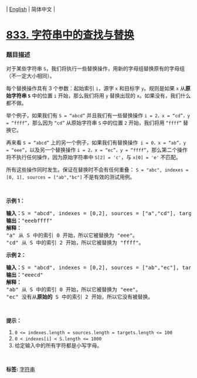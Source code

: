 | [English](README_EN.md) | 简体中文 |

# [833. 字符串中的查找与替换](https://leetcode-cn.com/problems/find-and-replace-in-string)
 ### 题目描述
<p>对于某些字符串 <code>S</code>，我们将执行一些替换操作，用新的字母组替换原有的字母组（不一定大小相同）。</p>

<p>每个替换操作具有 3 个参数：起始索引 <code>i</code>，源字 <code>x</code> 和目标字 <code>y</code>。规则是如果 <code>x</code> 从<strong>原始字符串 <code>S</code></strong> 中的位置 <code>i</code> 开始，那么我们将用 <code>y</code> 替换出现的 <code>x</code>。如果没有，我们什么都不做。</p>

<p>举个例子，如果我们有 <code>S&nbsp;= &ldquo;abcd&rdquo;</code> 并且我们有一些替换操作 <code>i = 2，x = &ldquo;cd&rdquo;，y = &ldquo;ffff&rdquo;</code>，那么因为 <code>&ldquo;cd&rdquo;</code> 从原始字符串 <code>S</code> 中的位置 <code>2</code> 开始，我们将用&nbsp;<code>&ldquo;ffff&rdquo;</code> 替换它。</p>

<p>再来看 <code>S = &ldquo;abcd&rdquo;</code> 上的另一个例子，如果我们有替换操作<code> i = 0，x = &ldquo;ab&rdquo;，y = &ldquo;eee&rdquo;</code>，以及另一个替换操作 <code>i = 2，x = &ldquo;ec&rdquo;，y = &ldquo;ffff&rdquo;</code>，那么第二个操作将不执行任何操作，因为原始字符串中&nbsp;<code>S[2] = &#39;c&#39;</code>，与 <code>x[0] = &#39;e&#39;</code> 不匹配。</p>

<p>所有这些操作同时发生。保证在替换时不会有任何重叠：&nbsp;<code>S = &quot;abc&quot;, indexes = [0, 1],&nbsp;sources = [&quot;ab&quot;,&quot;bc&quot;]</code> 不是有效的测试用例。</p>

<p>&nbsp;</p>

<p><strong>示例 1：</strong></p>

<pre><strong>输入：</strong>S = &quot;abcd&quot;, indexes = [0,2], sources = [&quot;a&quot;,&quot;cd&quot;], targets = [&quot;eee&quot;,&quot;ffff&quot;]
<strong>输出：</strong>&quot;eeebffff&quot;
<strong>解释：
</strong>&quot;a&quot; 从 S 中的索引 0 开始，所以它被替换为 &quot;eee&quot;。
&quot;cd&quot; 从 S 中的索引 2 开始，所以它被替换为 &quot;ffff&quot;。
</pre>

<p><strong>示例 2：</strong></p>

<pre><strong>输入：</strong>S = &quot;abcd&quot;, indexes = [0,2], sources = [&quot;ab&quot;,&quot;ec&quot;], targets = [&quot;eee&quot;,&quot;ffff&quot;]
<strong>输出：</strong>&quot;eeecd&quot;
<strong>解释：
</strong>&quot;ab&quot; 从 S 中的索引 0 开始，所以它被替换为 &quot;eee&quot;。
&quot;ec&quot; 没有从<strong>原始的</strong> S 中的索引 2 开始，所以它没有被替换。
</pre>

<p>&nbsp;</p>

<p><strong>提示：</strong></p>

<ol>
	<li><code>0 &lt;=&nbsp;indexes.length =&nbsp;sources.length =&nbsp;targets.length &lt;= 100</code></li>
	<li><code>0&nbsp;&lt;&nbsp;indexes[i]&nbsp;&lt; S.length &lt;= 1000</code></li>
	<li>给定输入中的所有字符都是小写字母。</li>
</ol>

<p>&nbsp;</p>

**标签:**  [字符串](https://leetcode-cn.com/tag/string) 